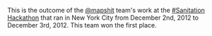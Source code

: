 This is the outcome of the [@mapshit](http://twitter.com/mapshit) team's work at the
[#Sanitation Hackathon](http://toilethackers.org) that ran in New York City from December 2nd,
2012 to December 3rd, 2012. This team won the first place.
